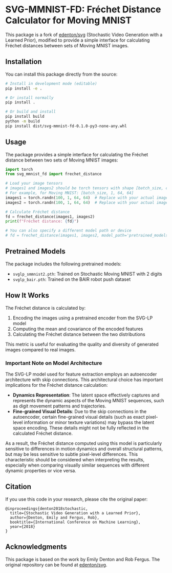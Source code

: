 # SVG-MMNIST-FD: Fréchet Distance Calculator for Moving MNIST

This package is a fork of [edenton/svg](https://github.com/edenton/svg) (Stochastic Video Generation with a Learned Prior), modified to provide a simple interface for calculating Fréchet distances between sets of Moving MNIST images.

## Installation

You can install this package directly from the source:

```bash
# Install in development mode (editable)
pip install -e .

# Or install normally
pip install .

# Or build and install
pip install build
python -m build
pip install dist/svg-mmnist-fd-0.1.0-py3-none-any.whl
```

## Usage

The package provides a simple interface for calculating the Fréchet distance between two sets of Moving MNIST images:

```python
import torch
from svg_mmnist_fd import frechet_distance

# Load your image tensors
# images1 and images2 should be torch tensors with shape [batch_size, channels, height, width]
# For example, for Moving MNIST: [batch_size, 1, 64, 64]
images1 = torch.randn(100, 1, 64, 64)  # Replace with your actual images
images2 = torch.randn(100, 1, 64, 64)  # Replace with your actual images

# Calculate Fréchet distance
fd = frechet_distance(images1, images2)
print(f"Fréchet distance: {fd}")

# You can also specify a different model path or device
# fd = frechet_distance(images1, images2, model_path='pretrained_models/svglp_smmnist2.pth', device='cpu')
```

## Pretrained Models

The package includes the following pretrained models:

- `svglp_smmnist2.pth`: Trained on Stochastic Moving MNIST with 2 digits
- `svglp_bair.pth`: Trained on the BAIR robot push dataset

## How It Works

The Fréchet distance is calculated by:

1. Encoding the images using a pretrained encoder from the SVG-LP model
2. Computing the mean and covariance of the encoded features
3. Calculating the Fréchet distance between the two distributions

This metric is useful for evaluating the quality and diversity of generated images compared to real images.

### Important Note on Model Architecture

The SVG-LP model used for feature extraction employs an autoencoder architecture with skip connections. This architectural choice has important implications for the Fréchet distance calculation:

- **Dynamics Representation**: The latent space effectively captures and represents the dynamic aspects of the Moving MNIST sequences, such as digit movement patterns and trajectories.
- **Fine-grained Visual Details**: Due to the skip connections in the autoencoder, certain fine-grained visual details (such as exact pixel-level information or minor texture variations) may bypass the latent space encoding. These details might not be fully reflected in the calculated Fréchet distance.

As a result, the Fréchet distance computed using this model is particularly sensitive to differences in motion dynamics and overall structural patterns, but may be less sensitive to subtle pixel-level differences. This characteristic should be considered when interpreting the results, especially when comparing visually similar sequences with different dynamic properties or vice versa.

## Citation

If you use this code in your research, please cite the original paper:

```
@inproceedings{denton2018stochastic,
  title={Stochastic Video Generation with a Learned Prior},
  author={Denton, Emily and Fergus, Rob},
  booktitle={International Conference on Machine Learning},
  year={2018}
}
```

## Acknowledgments

This package is based on the work by Emily Denton and Rob Fergus. The original repository can be found at [edenton/svg](https://github.com/edenton/svg).
